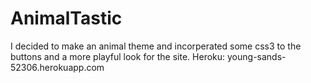 # AnimalTastic


I decided to make an animal theme and incorperated some css3 to the buttons and a more playful look for the site.
Heroku: young-sands-52306.herokuapp.com
